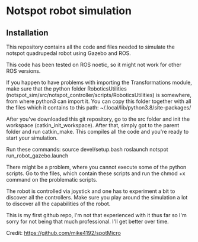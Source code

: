 # Notspot robot simulation

## Installation  
This repository contains all the code and files needed to simulate the notspot quadrupedal robot using Gazebo and ROS.

This code has been tested on ROS noetic, so it might not work for other ROS versions.

If you happen to have problems with importing the Transformations module, make sure that the python folder RoboticsUtilities (notspot_sim/src/notspot_controller/scripts/RoboticsUtilities) is somewhere, from where python3 can import it. You can copy this folder together with all the files which it contains to this path: ~/.local/lib/python3.8/site-packages/

After you've downloaded this git repository, go to the src folder and init the workspace (catkin_init_workspace).
After that, simply got to the parent folder and run catkin_make. This compiles all the code and you're ready to start your simulation.

Run these commands:
source devel/setup.bash
roslaunch notspot run_robot_gazebo.launch

There might be a problem, where you cannot execute some of the python scripts. Go to the files, which contain these scripts and run the chmod +x command on the problematic scripts.

The robot is controlled via joystick and one has to experiment a bit to discover all the controllers. Make sure you play around the simulation a lot to discover all the capabilities of the robot.



This is my first github repo, I'm not that experienced with it thus far so I'm sorry for not being that much professional. I'll get better over time.

Credit:
https://github.com/mike4192/spotMicro
